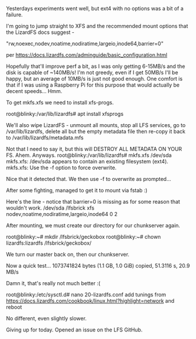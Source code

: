 Yesterdays experiments went well, but ext4 with no options was a bit of a failure.

I'm going to jump straight to XFS and the recommended mount options that the LizardFS docs suggest -

"rw,noexec,nodev,noatime,nodiratime,largeio,inode64,barrier=0"

per https://docs.lizardfs.com/adminguide/basic_configuration.html

Hopefully that'll improve perf a bit, as I was only getting 6-15MB/s and the disk is capable of ~140MB/s! I'm
not greedy, even if I get 50MB/s I'll be happy, but an average of 10MB/s is just not good enough. One comfort
is that if I was using a Raspberry Pi for this purpose that would actually be decent speeds... Hmm.

To get mkfs.xfs we need to install xfs-progs.

root@blinky:/var/lib/lizardfs# apt install xfsprogs

We'll also wipe LizardFS - unmount all mounts, stop all LFS services, go to /var/lib/lizardfs, delete all
but the empty metadata file then re-copy it back to /var/lib/lizardfs/metadata.mfs

Not that I need to say it, but this will DESTROY ALL METADATA ON YOUR FS. Ahem. Anyways.
root@blinky:/var/lib/lizardfs# mkfs.xfs /dev/sda
mkfs.xfs: /dev/sda appears to contain an existing filesystem (ext4).
mkfs.xfs: Use the -f option to force overwrite.

Nice that it detected that. We then use -f to overwrite as prompted...

After some fighting, managed to get it to mount via fstab :)

Here's the line - notice that barrier=0 is missing as for some reason that wouldn't work.
/dev/sda /lfsbrick xfs nodev,noatime,nodiratime,largeio,inode64 0 2

After mounting, we must create our directory for our chunkserver again.

root@blinky:~# mkdir /lfsbrick/geckobox
root@blinky:~# chown lizardfs:lizardfs /lfsbrick/geckobox/

We turn our master back on, then our chunkserver.

Now a quick test...
1073741824 bytes (1.1 GB, 1.0 GiB) copied, 51.3116 s, 20.9 MB/s

Damn it, that's really not much better :( 

root@blinky:/etc/sysctl.d# nano 20-lizardfs.conf
add tunings from https://docs.lizardfs.com/cookbook/linux.html?highlight=network
and reboot

No different, even slightly slower.

Giving up for today. Opened an issue on the LFS GitHub.
